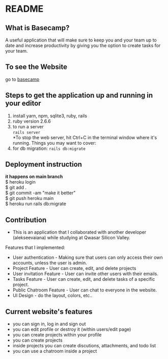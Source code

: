 # README

## What is Basecamp?
A useful application that will make sure to keep you and your team up to date and increase productivity by giving you the option to create tasks for your team.

## To see the Website

go to [basecamp](https://basecamp-17.herokuapp.com)

## Steps to get the application up and running in your editor

1. install yarn, npm, sqlite3, ruby, rails
2. ruby version 2.6.6
3. to run a server  
   `rails server`  
   \*To stop the web server, hit Ctrl+C in the terminal window where it's running.
   Things you may want to cover:
4. for db migration: `rails db:migrate`

## Deployment instruction

**it happens on main branch**  
$ heroku login  
$ git add .  
$ git commit -am "make it better"  
$ git push heroku main  
$ heroku run rails db:migrate

## Contribution
- This is an application that I collaborated with another developer (alekseevaiana) while studying at Qwasar Silicon Valley.

Features that I implemented:
- User authentication - Making sure that users can only access their own accounts, unless the user is admin.
- Project Feature - User can create, edit, and delete projects
- User invitation Feature - User can invite other users with their emails.
- Tasks Feature - User can create, edit, and delete tasks of a specific project.
- Public Chatroom Feature - User can chat to everyone in the website.
- UI Design - do the layout, colors, etc..

## Current website's features

- you can sign in, log in and sign out
- you can edit profile or destroy it (within users/edit page)
- you can create projects within your profile
- you can create projects
- inside projects you can create discutions, attachments, and todo list
- you can use a chatroom inside a project
